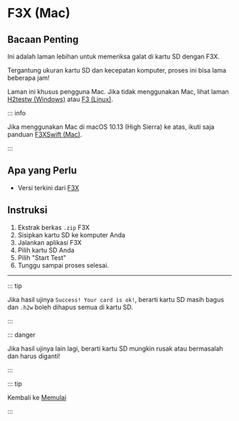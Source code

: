 # F3X (Mac)

## Bacaan Penting

Ini adalah laman lebihan untuk memeriksa galat di kartu SD dengan F3X.

Tergantung ukuran kartu SD dan kecepatan komputer, proses ini bisa lama beberapa jam!

Laman ini khusus pengguna Mac. Jika tidak menggunakan Mac, lihat laman [H2testw (Windows)](h2testw-\(windows\)) atau [F3 (Linux)](f3-\(linux\)).

::: info

Jika menggunakan Mac di macOS 10.13 (High Sierra) ke atas, ikuti saja panduan [F3XSwift (Mac)](f3xswift-\(mac\)).

:::

## Apa yang Perlu

- Versi terkini dari [F3X](https://github.com/insidegui/F3X/releases/latest)

## Instruksi

1. Ekstrak berkas `.zip` F3X
2. Sisipkan kartu SD ke komputer Anda
3. Jalankan aplikasi F3X
4. Pilih kartu SD Anda
5. Pilih "Start Test"
6. Tunggu sampai proses selesai.

___

::: tip

Jika hasil ujinya `Success! Your card is ok!`, berarti kartu SD masih bagus dan `.h2w` boleh dihapus semua di kartu SD.

:::

::: danger

Jika hasil ujinya lain lagi, berarti kartu SD mungkin rusak atau bermasalah dan harus diganti!

:::

::: tip

Kembali ke [Memulai](get-started)

:::
